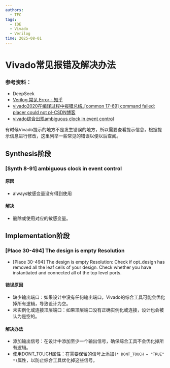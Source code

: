 ```yaml
---
authors:
  - TFC
tags:
  - IDE
  - Vivado
  - Verilog
time: 2025-08-01
---
```


# Vivado常见报错及解决办法

### 参考资料：
- DeepSeek
- [Verilog 常见 Error - 知乎](https://zhuanlan.zhihu.com/p/640496707)
- [vivado2020在编译过程中报错总结_[common 17-69] command failed: placer could not pl-CSDN博客](https://blog.csdn.net/wkonghua/article/details/112585742)
- [vivado综合出现ambiguous clock in event control](https://zhuanlan.zhihu.com/p/340107497)

有时候Vivado提示的地方不是发生错误的地方，所以需要查看提示信息，根据提示信息进行修改，这里列举一些常见的错误以便以后查阅。

## Synthesis阶段
### [Synth 8-91] ambiguous clock in event control
#### 原因
- always敏感变量没有得到使用
#### 解决
- 删除或使用对应的敏感变量。

## Implementation阶段
### [Place 30-494] The design is empty Resolution
- [Place 30-494] The design is empty Resolution: Check if opt_design has removed all the leaf cells of your design. Check whether you have instantiated and connected all of the top level ports.
#### 错误原因
- 缺少输出端口：如果设计中没有任何输出端口，Vivado的综合工具可能会优化掉所有逻辑，导致设计为空。
- 未实例化或连接顶层端口：如果顶层端口没有正确实例化或连接，设计也会被认为是空的。
#### 解决办法
- 添加输出信号：在设计中添加至少一个输出信号，确保综合工具不会优化掉所有逻辑。 
- 使用DONT_TOUCH属性：在需要保留的信号上添加`(* DONT_TOUCH = "TRUE" *)`属性，以防止综合工具优化掉这些信号。